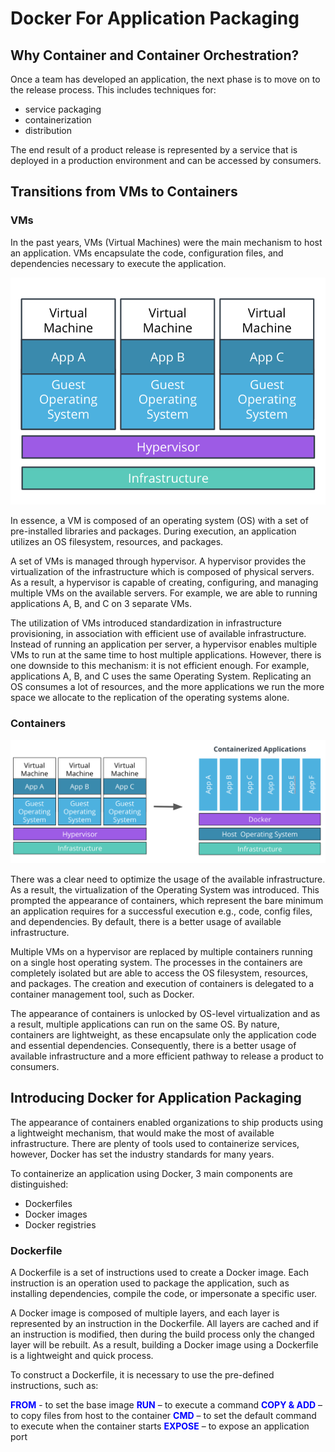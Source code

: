 # Docker For Application Packaging

## Why Container and Container Orchestration?

Once a team has developed an application, the next phase is to move on to the release process. This includes techniques for:
 - service packaging 
 - containerization
 - distribution

The end result of a product release is represented by a service that is deployed in a production environment and can be accessed by consumers.

## Transitions from VMs to Containers

### VMs
In the past years, VMs (Virtual Machines) were the main mechanism to host an application. VMs encapsulate the code, configuration files, and dependencies necessary to execute the application.

![fig_1](./figures/multiple_apps_hosted_on_vms.png)

In essence, a VM is composed of an operating system (OS) with a set of pre-installed libraries and packages. During execution, an application utilizes an OS filesystem, resources, and packages.

A set of VMs is managed through hypervisor. A hypervisor provides the virtualization of the infrastructure which is composed of physical servers. As a result, a hypervisor is capable of creating, configuring, and managing multiple VMs on the available servers. For example, we are able to running applications A, B, and C on 3 separate VMs.

The utilization of VMs introduced standardization in infrastructure provisioning, in association with efficient use of available infrastructure. Instead of running an application per server, a hypervisor enables multiple VMs to run at the same time to host multiple applications. However, there is one downside to this mechanism: it is not efficient enough. For example, applications A, B, and C uses the same Operating System. Replicating an OS consumes a lot of resources, and the more applications we run the more space we allocate to the replication of the operating systems alone.

### Containers

![fig_2](./figures/vms_to_containers.png)

There was a clear need to optimize the usage of the available infrastructure. As a result, the virtualization of the Operating System was introduced. This prompted the appearance of containers, which represent the bare minimum an application requires for a successful execution e.g., code, config files, and dependencies. By default, there is a better usage of available infrastructure.

Multiple VMs on a hypervisor are replaced by multiple containers running on a single host operating system. The processes in the containers are completely isolated but are able to access the OS filesystem, resources, and packages. The creation and execution of containers is delegated to a container management tool, such as Docker.

The appearance of containers is unlocked by OS-level virtualization and as a result, multiple applications can run on the same OS. By nature, containers are lightweight, as these encapsulate only the application code and essential dependencies. Consequently, there is a better usage of available infrastructure and a more efficient pathway to release a product to consumers.

## Introducing Docker for Application Packaging

The appearance of containers enabled organizations to ship products using a lightweight mechanism, that would make the most of available infrastructure. There are plenty of tools used to containerize services, however, Docker has set the industry standards for many years.

To containerize an application using Docker, 3 main components are distinguished:
-	Dockerfiles
-	Docker images
-	Docker registries

### Dockerfile

A Dockerfile is a set of instructions used to create a Docker image. Each instruction is an operation used to package the application, such as installing dependencies, compile the code, or impersonate a specific user.

A Docker image is composed of multiple layers, and each layer is represented by an instruction in the Dockerfile. All layers are cached and if an instruction is modified, then during the build process only the changed layer will be rebuilt. As a result, building a Docker image using a Dockerfile is a lightweight and quick process.

To construct a Dockerfile, it is necessary to use the pre-defined instructions, such as:

<font color=#0000FF>**FROM**</font> - to set the base image
<font color=#0000FF>**RUN**</font> – to execute a command
<font color=#0000FF>**COPY & ADD** </font> – to copy files from host to the container
<font color=#0000FF>**CMD** </font> – to set the default command to execute when the container starts
<font color=#0000FF>**EXPOSE** </font> – to expose an application port
